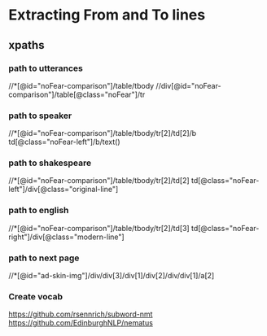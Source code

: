 # Extracting From and To lines

## xpaths

### path to utterances
//*[@id="noFear-comparison"]/table/tbody
//div[@id="noFear-comparison"]/table[@class="noFear"]/tr

### path to speaker
//*[@id="noFear-comparison"]/table/tbody/tr[2]/td[2]/b
td[@class="noFear-left"]/b/text()

### path to shakespeare
//*[@id="noFear-comparison"]/table/tbody/tr[2]/td[2]
td[@class="noFear-left"]/div[@class="original-line"]

### path to english
//*[@id="noFear-comparison"]/table/tbody/tr[2]/td[3]
td[@class="noFear-right"]/div[@class="modern-line"]

### path to next page
//*[@id="ad-skin-img"]/div/div[3]/div[1]/div[2]/div/div[1]/a[2]

### Create vocab

https://github.com/rsennrich/subword-nmt
https://github.com/EdinburghNLP/nematus

